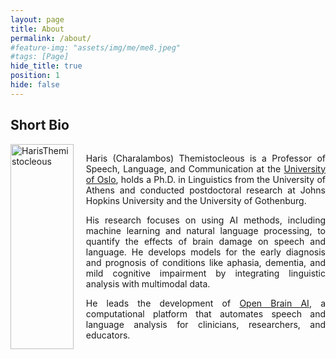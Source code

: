 ```yaml
---
layout: page
title: About
permalink: /about/
#feature-img: "assets/img/me/me8.jpeg"
#tags: [Page]
hide_title: true
position: 1
hide: false
---
```

## Short Bio

<div style="display: flex;gap: 20px;">
<div style="width: 20%;">
<img style="width: 100%;float: right;" src="{{base.url}}/assets/img/img_papers/me2.jpeg" alt=" HarisThemistocleous">
</div>
<div class="column" style="width: 78%;">

<p style="text-align:justify">Haris (Charalambos) Themistocleous is a Professor of Speech, Language, and Communication at the <a href="http://uio.no">University of Oslo</a>, holds a Ph.D. in Linguistics from the University of Athens and conducted postdoctoral research at Johns Hopkins University and the University of Gothenburg.</p>

<p style="text-align:justify">His research focuses on using AI methods, including machine learning and natural language processing, to quantify the effects of brain damage on speech and language. He develops models for the early diagnosis and prognosis of conditions like aphasia, dementia, and mild cognitive impairment by integrating linguistic analysis with multimodal data.</p>

<p style="text-align:justify">He leads the development of <a href="http://openbrainai.com">Open Brain AI</a>,  a computational platform that automates speech and language analysis for clinicians, researchers, and educators.</p>
</div>
</div>
